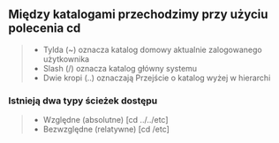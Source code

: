 ## Między katalogami przechodzimy przy użyciu polecenia **cd**
> - Tylda (~) oznacza katalog domowy aktualnie zalogowanego użytkownika
> - Slash (/) oznacza katalog główny systemu
> - Dwie kropi (..) oznaczają Przejście o katalog wyżej w hierarchi
### Istnieją dwa typy ścieżek dostępu
> - Względne (absolutne) [cd ../../etc]
> - Bezwzględne (relatywne) [cd /etc]
